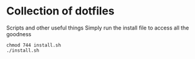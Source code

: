 # Collection of dotfiles
Scripts and other useful things
Simply run the install file to access all the goodness

```
chmod 744 install.sh
./install.sh
```
